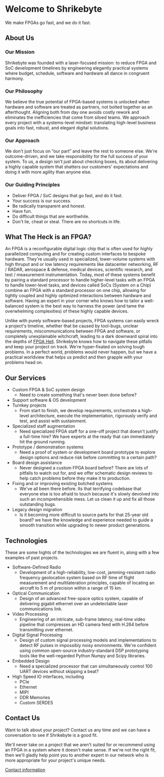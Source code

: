 # Welcome to Shrikebyte

We make FPGAs go fast, and we do it fast.

## About Us

### Our Mission

Shrikebyte was founded with a laser-focused mission: to reduce FPGA and SoC
development timelines by engineering elegantly practical systems where
budget, schedule, software and hardware all dance in congruent harmony.

### Our Philosophy

We believe the true potential of FPGA-based systems is unlocked when hardware
and software are treated as partners, not bolted together as an afterthought.
Aligning both from day one avoids costly rework and eliminates the
inefficiencies that come from siloed teams. We approach every project with
a systems-level mindset: translating high-level business goals into fast,
robust, and elegant digital solutions.

### Our Approach

We don't just focus on “our part” and leave the rest to someone else.
We're outcome-driven, and we take responsibility for the full success
of your system. To us, a design isn't just about checking boxes, its about
delivering a highly capable system that shatters our customers' expectations
and doing it with more agility than anyone else.

### Our Guiding Principles

- Deliver FPGA / SoC designs that go fast, and do it fast.
- Your success is our success.
- Be radically transparent and honest.
- Have fun.
- Do difficult things that are worthwhile.
- Don't lie, cheat or steal. There are no shortcuts in life.

## What The Heck is an FPGA?

An FPGA is a reconfigurable digital logic chip that is often used for highly
parallelized computing and for creating custom interfaces to bespoke hardware.
They're usually used in specialized, lower-volume systems with high thruput and or low latency
requirements like datacenter networking, RF / RADAR, aerospace & defense,
medical devices, scientific research, and test / measurement instrumentation.
Today, most of these systems benefit by pairing a standard processor to handle higher-level
tasks with an FPGA to handle lower-level tasks, and devices called SoCs
(System on a Chip) combine an FPGA with a standard processor on one chip,
allowing for tightly coupled and highly optimized interactions between hardware
and software. Having an expert in your corner who knows how to
tailor a well-balanced system is the best way to harness the power (and tame
the overwhelming complexities) of these highly capable devices.

Unlike with purely software-based projects, FPGA
systems can easily wreck a project's timeline, whether that be caused by
tool-bugs, unclear requirements, miscommunications between FPGA and software,
or completely unexplainable witchcraft, leading to a dark downward spiral into
the depths of [FPGA Hell](https://zipcpu.com/fpga-hell.html). Shrikebyte knows
how to navigate these pitfalls and keep your project on track. We're hyper-fixated
on solving tough problems. In a perfect world, problems would never happen,
but we have a practical worldview that helps us predict and then grapple with
your problems head on.

## Our Services

- Custom FPGA & SoC system design
  - Need to create something that's never been done before?
- Support software & OS development
- Turnkey projects
  - From start to finish, we develop requirements, orchestrate a high-level
    architecture, execute the implementation, rigorously verify and test, and
    assist with sustainment.
- Specialized staff augmentation
  - Need specialized FPGA staff for a one-off project that doesn't justify
    a full-time hire? We have experts at the ready that can immediately
    hit the ground running.
- Prototype / demonstration systems
  - Need a proof of system or development board prototype to explore design
    options and reduce risk before committing to a certain path?
- Board design assistance
  - Never designed a custom FPGA board before? There are lots of pitfalls to
    watch out for, and we offer schematic design reviews to help catch problems
    before they make it to production.
- Fixing and or improving existing botched systems
  - We've all been there before. Its that terrifying codebase that everyone
    else is too afraid to touch because it's slowly devolved into such an
    incomprehensible mess. Let us clean it up and fix all those
    outstanding bugs.
- Legacy design migration
  - Is it becoming more difficult to source parts for that 25-year old board?
    we have the knowledge and experience needed to guide a smooth transition
    while upgrading to newer product generations.

## Technologies

These are some hights of the technologies we are fluent in, along with a
few examples of past projects.

- Software-Defined Radio
  - Development of a high-reliability, low-cost, jamming-resistant radio
    frequency geolocation system based on RF time of flight measurement and
    multilateration principles, capable of locating an aircraft to 5 m of
    precision within a range of 15 km.
- Optical Communication
  - Design of an advanced free-space optics system, capable of delivering
    gigabit ethernet over an undetectable laser communications link.
- Video Processing
  - Engineering of an intricate, sub-frame latency, real-time video pipeline
    that compresses an HD camera feed with H.264 before transmitting over
    ethernet.
- Digital Signal Processing
  - Design of custom signal processing models and implementations to detect
    RF pulses in impossibly noisy environments. We're confident using
    common open-source industry-standard DSP prototyping tools like the
    well-regarded Python Numpy and Scipy libraries.
- Embedded Design
  - Need a specialized processor that can simultaneously control 100 UART
    devices without skipping a beat?
- High Speed IO interfaces, including
  - PCIe
  - Ethernet
  - MIPI
  - DDR Memories
  - Custom SERDES

## Contact Us

Want to talk about your project? Contact us any time and we can have a
conversation to see if Shrikebyte is a good fit.

We'll never take on a project that we aren't suited for or
recommend using an FPGA in a system where it doesn't make sense.
If we're not the right fit, then we'll gladly help point you to another expert
in our network who is more appropriate for your project's unique needs.

[Contact information](/contact/)
